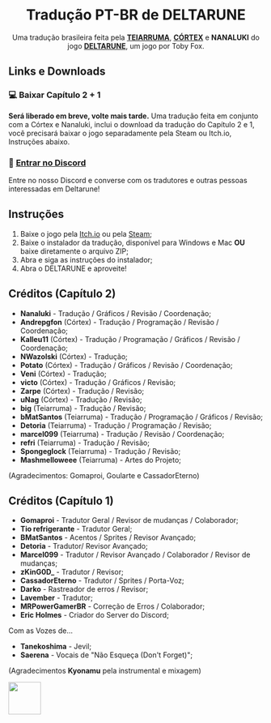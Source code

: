 <div align="center">
  <h1>Tradução PT-BR de DELTARUNE</h1>
  <p>Uma tradução brasileira feita pela <a href="https://twitter.com/teiarruma"><b>TEIARRUMA</b></a>, <a href="https://twitter.com/CortexTraducao" target="_blank"><b>CÓRTEX</b></a> e <b>NANALUKI</b>  do jogo <a href="https://deltarune.com/"><b>DELTARUNE</b></a>, um jogo por Toby Fox. <br>
</div>

## Links e Downloads

### 💻 Baixar Capítulo 2 + 1
<b>Será liberado em breve, volte mais tarde.</b> Uma tradução feita em conjunto com a Córtex e Nanaluki, inclui o download da tradução do Capítulo 2 e 1, você precisará baixar o jogo separadamente pela Steam ou Itch.io, Instruções abaixo.

### 🔗 [Entrar no Discord](https://discord.gg/UQUMkrb46c)
Entre no nosso Discord e converse com os tradutores e outras pessoas interessadas em Deltarune!

## Instruções
1. Baixe o jogo pela [Itch.io](https://tobyfox.itch.io/deltarune) ou pela [Steam](https://store.steampowered.com/app/1671210/DELTARUNE/);
2. Baixe o instalador da tradução, disponível para Windows e Mac **OU** baixe diretamente o arquivo ZIP;
3. Abra e siga as instruções do instalador;
4. Abra o DELTARUNE e aproveite!

## Créditos (Capítulo 2)
- **Nanaluki** - Tradução / Gráficos / Revisão / Coordenação;
- **Andrepgfon** (Córtex) - Tradução / Programação / Revisão / Coordenação;
- **Kalleu11** (Córtex) - Tradução / Programação / Gráficos / Revisão / Coordenação;
- **NWazolski** (Córtex) - Tradução;
- **Potato** (Córtex) - Tradução / Gráficos / Revisão / Coordenação;
- **Veni** (Córtex) - Tradução;
- **victo** (Córtex) - Tradução / Gráficos / Revisão;
- **Zarpe** (Córtex) - Tradução / Revisão;
- **uNag** (Córtex) - Tradução / Revisão;
- **big** (Teiarruma) - Tradução / Revisão;
- **bMatSantos** (Teiarruma) - Tradução / Programação / Gráficos / Revisão;
- **Detoria** (Teiarruma) - Tradução / Programação / Revisão;
- **marcel099** (Teiarruma) - Tradução / Revisão / Coordenação;
- **refri** (Teiarruma) - Tradução / Revisão;
- **Spongeglock** (Teiarruma) - Tradução / Revisão;
- **Mashmelloweee** (Teiarruma) - Artes do Projeto;

(Agradecimentos: Gomaproi, Goularte e CassadorEterno)

## Créditos (Capítulo 1)
- **Gomaproi** - Tradutor Geral / Revisor de mudanças / Colaborador;
- **Tio refrigerante** - Tradutor Geral;
- **BMatSantos** - Acentos / Sprites / Revisor Avançado;
- **Detoria** - Tradutor/ Revisor Avançado;
- **Marcel099** - Tradutor / Revisor Avançado / Colaborador / Revisor de mudanças;
- **zKinG0D_** - Tradutor / Revisor;
- **CassadorEterno** - Tradutor / Sprites / Porta-Voz;
- **Darko** - Rastreador de erros / Revisor;
- **Lavember** - Tradutor;
- **MRPowerGamerBR** - Correção de Erros / Colaborador;
- **Eric Holmes** - Criador do Server do Discord;

Com as Vozes de...

- **Tanekoshima** - Jevil;
- **Saerena** - Vocais de "Não Esqueça (Don't Forget)";

(Agradecimentos **Kyonamu** pela instrumental e mixagem)

<img width="64" height="64" src="https://user-images.githubusercontent.com/28575885/134047058-652bd587-e9af-4e84-b0cd-e99c2b4ecad7.png">
